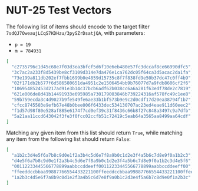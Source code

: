 # NUT-25 Test Vectors

The following list of items should encode to the target filter `7sdQJ7OweaujLCqS7KDHzu/3pySZrDsatjQA`, with parameters:

- `p = 19`
- `m = 784931`

```json
[
  "c2735796c1d45c68e7f03d3ea3bfcf5d6f10e6eb480e57fc3dccaf8ce66990dfc5",
  "3c7ac2a233f8d5439be8cf3109d314e7da476e1ca762dc05f64ca3d5acac2da1fa",
  "73e199a811db202ef7fbb1699b0e4859d15735c8f7f838fd9e50b37dc47c0ff4b9",
  "02f171db2b577f6d586580651da4951c2e1506454bb9b76077d7a9fdb8606cf2f6",
  "106954852453d217ad91e3b14c37bcb6adf62b038cc6a6a281f63edf78de2c7819",
  "621e006de8d41b14491933e695985a730179003846b739224316af578fc49c1ee8",
  "59b759ecda3c4d9027b9fe549fe6ae33b1bf573b9e9c2d0cdf17d20ea38794f1b7",
  "cfcc8745503e9efb67e48b0bee006f6433dec534130707ac23ed4eae911d60eec2",
  "f1d57d98f80e528af885e6174f7cd0ef39c31f8436c66b8f27c848a3497c9a7dfb",
  "5a21aa11ccd643042f3fe3f0fcc02ccfb51c72419c5eab64a3565aa8499aa64cdf"
]
```

Matching any given item from this list should return `True`, while matching any item from the following list
should return `False`:
```json
[
  "a1b2c3d4e5f6a7b8c9d0e1f2a3b4c5d6e7f8a9b0c1d2e3f4a5b6c7d8e9f0a1b2c3",
  "d4e5f6a7b8c9d0e1f2a3b4c5d6e7f8a9b0c1d2e3f4a5b6c7d8e9f0a1b2c3d4e5f6",
  "00112233445566778899aabbccddeeff00112233445566778899aabbccddeeff00",
  "ffeeddccbbaa99887766554433221100ffeeddccbbaa99887766554433221100ffee",
  "1a2b3c4d5e6f7a8b9c0d1e2f3a4b5c6d7e8f9a0b1c2d3e4f5a6b7c8d9e0f1a2b3c"
]
```
